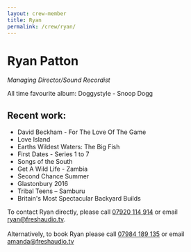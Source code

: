 ```yaml
---
layout: crew-member
title: Ryan
permalink: /crew/ryan/
---
```


# Ryan Patton
_Managing Director/Sound Recordist_

All time favourite album: Doggystyle - Snoop Dogg

## Recent work:
+ David Beckham - For The Love Of The Game
+ Love Island
+ Earths Wildest Waters: The Big Fish
+ First Dates - Series 1 to 7
+ Songs of the South
+ Get A Wild Life - Zambia
+ Second Chance Summer
+ Glastonbury 2016
+ Tribal Teens – Samburu
+ Britain's Most Spectacular Backyard Builds

To contact Ryan directly, please call [07920 114 914](tel:+447920114914) or email [ryan@freshaudio.tv](mailto:ryan@freshaudio.tv). <br><br> Alternatively, to book Ryan please call [07984 189 135](tel:+447984189135) or email [amanda@freshaudio.tv](mailto:amanda@freshaudio.tv)